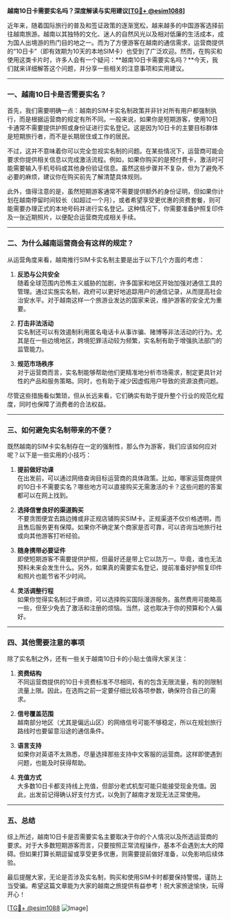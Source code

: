**越南10日卡需要实名吗？深度解读与实用建议[[TG💪+ @esim1088](https://t.me/s/esim1088)]**

近年来，随着国际旅行的普及和签证政策的逐渐宽松，越来越多的中国游客选择前往越南旅游。越南以其独特的文化、迷人的自然风光以及相对低廉的生活成本，成为国人出境游的热门目的地之一。而为了方便游客在越南的通信需求，运营商提供的“10日卡”（即有效期为10天的本地SIM卡）也受到了广泛欢迎。然而，在购买和使用这类卡片时，许多人会有一个疑问：**越南10日卡需要实名吗？**今天，我们就来详细解答这个问题，并分享一些相关的注意事项和实用建议。

---

### 一、越南10日卡是否需要实名？

首先，我们需要明确一点：越南的SIM卡实名制政策并非针对所有用户都强制执行，而是根据运营商的规定有所不同。一般来说，如果你是短期游客，使用10日卡通常不需要提供护照或身份证进行实名登记。这是因为10日卡的主要目标群体是短期旅行者，而不是长期居住或工作的居民。

不过，这并不意味着你可以完全忽视实名制的问题。在某些情况下，运营商可能会要求你提供相关信息以完成激活流程。例如，如果你购买的是预付费卡，激活时可能需要输入手机号码或其他身份验证信息。虽然这些步骤并不复杂，但为了避免不必要的麻烦，建议你在购买前先了解清楚具体规则。

此外，值得注意的是，虽然短期游客通常不需要提供额外的身份证明，但如果你计划在越南停留时间较长（如超过一个月），或者希望享受更优惠的资费套餐，则可能需要办理正式的本地号码并进行实名登记。这种情况下，你需要准备护照复印件及一张近期照片，以便配合运营商完成相关手续。

---

### 二、为什么越南运营商会有这样的规定？

从运营角度来看，越南推行SIM卡实名制主要是出于以下几个方面的考虑：

1. **反恐与公共安全**  
   随着全球范围内恐怖主义威胁的加剧，许多国家和地区开始加强对通信工具的管理。通过实施实名制，政府可以更好地追踪用户的通信记录，从而提高社会治安水平。对于越南这样一个旅游业发达的国家来说，维护游客的安全尤为重要。

2. **打击非法活动**  
   实名制还可以有效遏制利用匿名电话卡从事诈骗、赌博等非法活动的行为。尤其是在一些边境地区，跨境犯罪活动较为频繁，实名制有助于增强执法部门的监管能力。

3. **规范市场秩序**  
   对于运营商而言，实名制能够帮助他们更精准地分析市场需求，制定更具针对性的产品和服务策略。同时，也有助于减少因虚假用户导致的资源浪费问题。

尽管这些措施看似繁琐，但从长远来看，它们确实有助于提升整个行业的规范化程度，同时也保障了消费者的合法权益。

---

### 三、如何避免实名制带来的不便？

既然越南的SIM卡实名制存在一定的强制性，那么作为游客，我们应该如何应对呢？以下是一些实用的小技巧：

1. **提前做好功课**  
   在出发前，可以通过网络查询目标运营商的具体政策。比如，哪家运营商提供的10日卡不需要实名？哪些地方可以直接购买无需激活的卡？这些问题的答案都可以在网上找到。

2. **选择信誉良好的渠道购买**  
   不要贪图便宜去路边摊或非正规店铺购买SIM卡。正规渠道不仅价格透明，而且售后服务更有保障。如果你不确定某个商家是否可靠，可以咨询当地旅行社或向其他游客打听经验。

3. **随身携带必要证件**  
   即使短期游客不需要提供护照，但最好还是带上它以防万一。毕竟，谁也无法预料未来会发生什么。另外，如果真的需要实名登记，提前准备好护照复印件和照片也能节省不少时间。

4. **灵活调整行程**  
   如果你觉得实名制过于麻烦，可以选择购买国际漫游服务。虽然费用可能略高一些，但至少免去了激活和注册的烦恼。当然，这也取决于你的预算和个人偏好。

---

### 四、其他需要注意的事项

除了实名制之外，还有一些关于越南10日卡的小贴士值得大家关注：

1. **资费结构**  
   不同运营商提供的10日卡资费标准不尽相同，有的包含无限流量，有的则限制流量上限。因此，在选购之前一定要仔细比较各项参数，确保符合自己的需求。

2. **信号覆盖范围**  
   越南部分地区（尤其是偏远山区）的网络信号可能不够稳定，所以在规划旅行路线时也要留意沿途的通信条件。

3. **语言支持**  
   如果你对英语不太熟悉，尽量选择那些支持中文客服的运营商。这样即使遇到问题，也能及时获得帮助。

4. **充值方式**  
   大多数10日卡都支持线上充值，但部分老式机型可能只能接受现金充值。因此，出发前记得确认好支付方式，以免到了越南才发现无法正常使用。

---

### 五、总结

综上所述，越南10日卡是否需要实名主要取决于你的个人情况以及所选运营商的要求。对于大多数短期游客而言，只要按照正常流程操作，基本不会遇到太大的障碍。但如果打算长期逗留或享受更多优惠，则需要提前做好准备，以免影响后续体验。

最后提醒大家，无论是否涉及实名制，购买和使用SIM卡时都要保持警惕，谨防上当受骗。希望这篇文章能为大家的越南之旅提供有益参考！祝大家旅途愉快，玩得开心！

[[TG💪+ @esim1088](https://t.me/s/esim1088) ![Image](https://i.postimg.cc/4NQfJmqS/Snipaste-2025-05-13-00-14-12.png)]